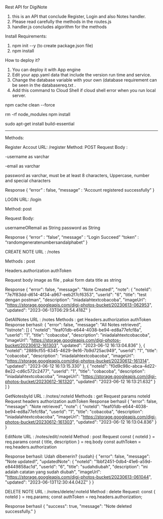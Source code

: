 Rest API for DigiNote
1. this is an API that conclude Register, Login and also Notes handler.
2. Please read carefully the methods in the routes.js
3. handler.js concludes algorithm for the methods

Install Requirements:
1. npm init --y (to create package.json file)
2. npm install

How to deploy it?
1. You can deploy it with App engine
2. Edit your app.yaml data that include the version run time and service.
3. Change the database variable with your own (database requirement can be seen in the databasereq.txt .
4. Add this command to Cloud Shell if cloud shell error when you run local server.

npm cache clean --force

rm -rf node_modules
npm install

sudo apt-get install build-essential

--------------------------------------------------------
Methods:

Register Accout
URL: /register
Method: POST
Request Body :

-username as varchar

-email as varchar

password as varchar, must be at least 8 characters, Uppercase, number and special characters

Response
{
	“error” : false,
	“message” : “Account registered successfully”
}

LOGIN
URL: /login

Method: post

Request Body:

usernameORemail as String
password as String

Response
{
	“error” : “false”,
	“message” : “Login Succeed”
    	“token” : “randomgeneratenumbersandalphabet”
}

CREATE NOTE
URL : /notes

Methods : post

Headers.authorization
authToken

Request body
image as file ,  pakai form data
title as string

Response
{
    "error": false,
    "message": "Note Created!",
    "note": {
        "noteId": "7e7f83dd-d614-4f34-a967-eeb2f7cf6353",
        "userId": "6",
        "title": "test dengan postman",
        "description": "iniadalahtextcobacoba",
        "imageUrl": "https://storage.googleapis.com/digi-photos-bucket/20230613-062953",
        "updated": "2023-06-13T06:29:54.418Z"
    }

GetAllNotes
URL : /notes
Methods : get
Headers.authorization
authToken
Response berhasil: 
{
    "error": false,
    "message": "All Notes retrieved",
    "listnote": []
        {
            "noteId": "feaf01db-e644-4038-be94-ed8a77efcf8a",
            "userId": "1",
            "title": "cobacoba",
            "description": "iniadalahtextcobacoba",
            "imageUrl": "https://storage.googleapis.com/digi-photos-bucket/20230612-161303",
            "updated": "2023-06-12 16:13:04.836"
        },
        {
            "noteId": "2889cf55-6345-4629-9e16-7b9d725ac949",
            "userId": "1",
            "title": "cobacoba",
            "description": "iniadalahtextcobacoba",
            "imageUrl": "https://storage.googleapis.com/digi-photos-bucket/20230612-161314",
            "updated": "2023-06-12 16:13:15.330"
        },
        {
            "noteId": "f0d9c98c-abca-4d22-8e22-cd6c572c2477",
            "userId": "1",
            "title": "cobacoba",
            "description": "iniadalahtextcobacoba",
            "imageUrl": "https://storage.googleapis.com/digi-photos-bucket/20230612-161320",
            "updated": "2023-06-12 16:13:21.632"
        }
    ]
}


GetNotesbyId
URL : /notes/:noteId
Methods : get
Request params
noteId
Request headers authorization
authToken
Response berhasil
{
    "error": false,
    "message": "Note retrieved",
    "note": {
        "noteId": "feaf01db-e644-4038-be94-ed8a77efcf8a",
        "userId": "1",
        "title": "cobacoba",
        "description": "iniadalahtextcobacoba",
        "imageUrl": "https://storage.googleapis.com/digi-photos-bucket/20230612-161303",
        "updated": "2023-06-12 16:13:04.836"
    }
}


EditNote
URL : /notes/edit/:noteId
Method : post
Request
  const { noteId } = req.params
  const { title, description } = req.body
  const authToken = req.headers.authorization

Response berhasil: Udah dibenerin? {sudah}
{
    "error": false,
    "message": "Note updated!",
    "updatedNote": {
        "noteId": "1bbf2451-0db4-41e6-a59d-e8449858ac1d",
        "userId": "6",
        "title": "sudahdiubah",
        "description": "ini adalah catatan yang sudah diubah",
        "imageUrl": "https://storage.googleapis.com/digi-photos-bucket/20230613-061044",
        "updated": "2023-06-13T12:30:44.042Z"
    }
}





DELETE NOTE
URL : /notes/delete/:noteId
Method : delete
Request: 
  const { noteId } = req.params;
  const authToken = req.headers.authorization;

Response berhasil
{
    "success": true,
    "message": "Note deleted successfully."
}





